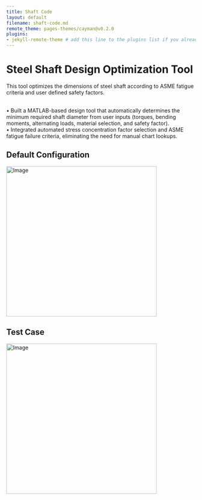 ```yaml
---
title: Shaft Code
layout: default
filename: shaft-code.md
remote_theme: pages-themes/cayman@v0.2.0
plugins:
- jekyll-remote-theme # add this line to the plugins list if you already have one
--- 
```

# Steel Shaft Design Optimization Tool

This tool optimizes the dimensions of steel shaft according to ASME fatigue criteria and user defined safety factors. <br/>
<br/>

• Built a MATLAB-based design tool that automatically determines the minimum required shaft diameter from user inputs (torques, bending moments, alternating loads, material selection, and safety factor).<br/>
• Integrated automated stress concentration factor selection and ASME fatigue failure criteria, eliminating the need for manual chart lookups.<br/>




## Default Configuration<br/>
<img width="400" height="400" alt="Image" src="https://github.com/user-attachments/assets/89e5cd04-3d8e-4645-b3be-4d729a0837ab" /><br/>
## Test Case <br/>
<img width="400" height="400" alt="Image" src="https://github.com/user-attachments/assets/4eb69f5d-1900-4947-9373-18b05c8008f0" /><br/>

